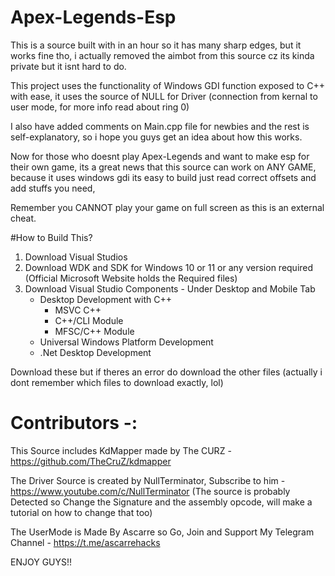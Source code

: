 # Apex-Legends-Esp

This is a source built with in an hour so it has many sharp edges, but it works fine tho, i actually removed the aimbot from this source cz its kinda private but it isnt hard to do.

This project uses the functionality of Windows GDI function exposed to C++ with ease, it uses the source of NULL for Driver (connection from kernal to user mode, for more info read about ring 0)

I also have added comments on Main.cpp file for newbies and the rest is self-explanatory, so i hope you guys get an idea about how this works.

Now for those who doesnt play Apex-Legends and want to make esp for their own game, its a great news that this source can work on ANY GAME, because it uses windows gdi its easy to build just read correct offsets and add stuffs you need,

Remember you CANNOT play your game on full screen as this is an external cheat.

#How to Build This?
1. Download Visual Studios
2. Download WDK and SDK for Windows 10 or 11 or any version required (Official Microsoft Website holds the Required files)
3. Download Visual Studio Components - 
  Under Desktop and Mobile Tab
   - Desktop Development with C++ 
        - MSVC C++ 
        - C++/CLI Module
        - MFSC/C++ Module
   - Universal Windows Platform Development
   - .Net Desktop Development

Download these but if theres an error do download the other files (actually i dont remember which files to download exactly, lol)

# Contributors -:

This Source includes KdMapper made by The CURZ - https://github.com/TheCruZ/kdmapper

The Driver Source is created by NullTerminator, Subscribe to him - https://www.youtube.com/c/NullTerminator
(The source is probably Detected so Change the Signature and the assembly opcode, will make a tutorial on how to change that too)

The UserMode is Made By Ascarre so Go, Join and Support My Telegram Channel - https://t.me/ascarrehacks


ENJOY GUYS!!
